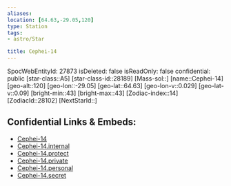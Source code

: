 ```yaml
---
aliases: 
location: [64.63,-29.05,120]
type: Station
tags:
- astro/Star

title: Cephei-14
---
```

SpocWebEntityId: 27873
isDeleted: false
isReadOnly: false
confidential: public
[star-class::A5]
[star-class-id::28189]
[Mass-sol::]
[name::Cephei-14]
[geo-alt::120]
[geo-lon::-29.05]
[geo-lat::64.63]
[geo-lon-v::0.029]
[geo-lat-v::0.09]
[bright-min::43]
[bright-max::43]
[Zodiac-index::14]
[ZodiacId::28102]
[NextStarId::]



## Confidential Links & Embeds: 
- [Cephei-14](../../../_public/astro/Star/Cephei-14.md) 
- [Cephei-14.internal](../../../_internal/astro/Star/Cephei-14.internal.md) 
- [Cephei-14.protect](../../../_protect/astro/Star/Cephei-14.protect.md) 
- [Cephei-14.private](../../../_private/astro/Star/Cephei-14.private.md) 
- [Cephei-14.personal](../../../_personal/astro/Star/Cephei-14.personal.md) 
- [Cephei-14.secret](../../../_secret/astro/Star/Cephei-14.secret.md)

